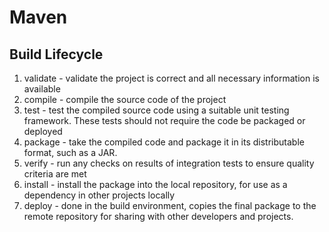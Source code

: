 # Maven

## Build Lifecycle

1. validate - validate the project is correct and all necessary information is available
2. compile - compile the source code of the project
3. test - test the compiled source code using a suitable unit testing framework. These tests should not require the code be packaged or deployed
4. package - take the compiled code and package it in its distributable format, such as a JAR.
5. verify - run any checks on results of integration tests to ensure quality criteria are met
6. install - install the package into the local repository, for use as a dependency in other projects locally
7. deploy - done in the build environment, copies the final package to the remote repository for sharing with other developers and projects.